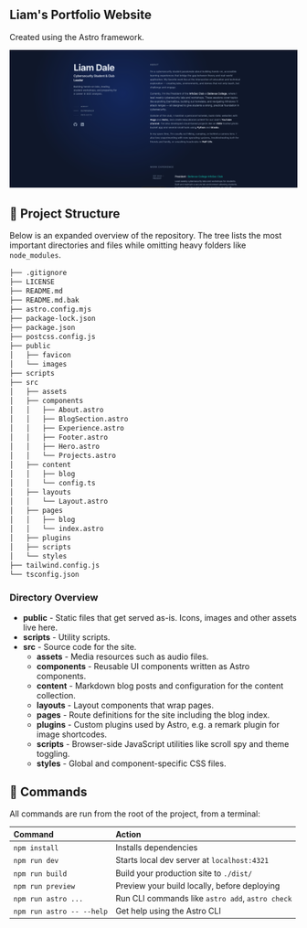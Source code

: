 ## Liam's Portfolio Website

Created using the Astro framework.

![Screenshot of Website](https://raw.githubusercontent.com/liamadale/portfolio/refs/heads/main/portfolio%20preview.png)

## 🚀 Project Structure

Below is an expanded overview of the repository. The tree lists the most important directories and files while omitting heavy folders like `node_modules`.

```text
├── .gitignore
├── LICENSE
├── README.md
├── README.md.bak
├── astro.config.mjs
├── package-lock.json
├── package.json
├── postcss.config.js
├── public
│   ├── favicon
│   └── images
├── scripts
├── src
│   ├── assets
│   ├── components
│   │   ├── About.astro
│   │   ├── BlogSection.astro
│   │   ├── Experience.astro
│   │   ├── Footer.astro
│   │   ├── Hero.astro
│   │   └── Projects.astro
│   ├── content
│   │   ├── blog
│   │   └── config.ts
│   ├── layouts
│   │   └── Layout.astro
│   ├── pages
│   │   ├── blog
│   │   └── index.astro
│   ├── plugins
│   ├── scripts
│   └── styles
├── tailwind.config.js
└── tsconfig.json
```

### Directory Overview

- **public** - Static files that get served as-is. Icons, images and other assets live here.
- **scripts** - Utility scripts.
- **src** - Source code for the site.
  - **assets** - Media resources such as audio files.
  - **components** - Reusable UI components written as Astro components.
  - **content** - Markdown blog posts and configuration for the content collection.
  - **layouts** - Layout components that wrap pages.
  - **pages** - Route definitions for the site including the blog index.
  - **plugins** - Custom plugins used by Astro, e.g. a remark plugin for image shortcodes.
  - **scripts** - Browser-side JavaScript utilities like scroll spy and theme toggling.
  - **styles** - Global and component-specific CSS files.

## 🧞 Commands

All commands are run from the root of the project, from a terminal:

| Command                   | Action                                           |
| :------------------------ | :----------------------------------------------- |
| `npm install`             | Installs dependencies                            |
| `npm run dev`             | Starts local dev server at `localhost:4321`      |
| `npm run build`           | Build your production site to `./dist/`          |
| `npm run preview`         | Preview your build locally, before deploying     |
| `npm run astro ...`       | Run CLI commands like `astro add`, `astro check` |
| `npm run astro -- --help` | Get help using the Astro CLI                     |

